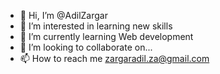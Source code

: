 - 👋 Hi, I’m @AdilZargar
- 👀 I’m interested in learning new skills
- 🌱 I’m currently learning Web development
- 💞️ I’m looking to collaborate on...
- 📫 How to reach me zargaradil.za@gmail.com

<!---
AdilZargar/AdilZargar is a ✨ special ✨ repository because its `README.md` (this file) appears on your GitHub profile.
You can click the Preview link to take a look at your changes.
--->
